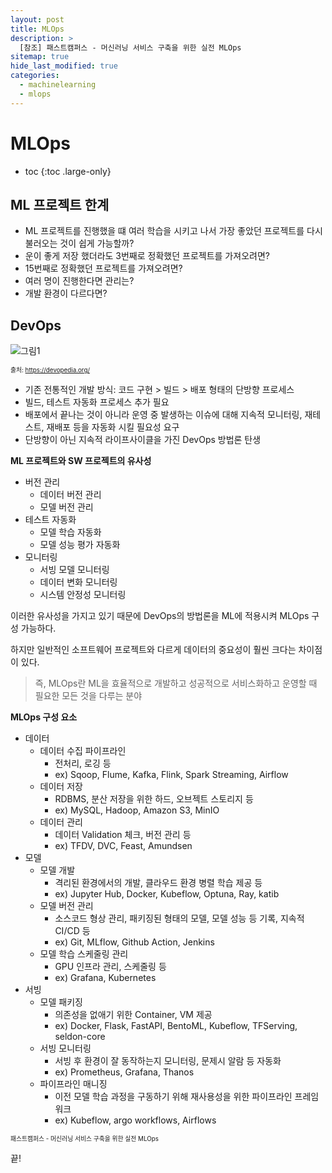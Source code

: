 ```yaml
---
layout: post
title: MLOps
description: >
  [참조] 패스트캠퍼스 - 머신러닝 서비스 구축을 위한 실전 MLOps
sitemap: true
hide_last_modified: true
categories:
  - machinelearning
  - mlops
---
```


# MLOps

* toc
{:toc .large-only}

## ML 프로젝트 한계

- ML 프로젝트를 진행했을 떄 여러 학습을 시키고 나서 가장 좋았던 프로젝트를 다시 불러오는 것이 쉽게 가능할까?
- 운이 좋게 저장 했더라도 3번째로 정확했던 프로젝트를 가져오려면?
- 15번째로 정확했던 프로젝트를 가져오려면?
- 여러 명이 진행한다면 관리는?
- 개발 환경이 다르다면?

## DevOps

![그림1](https://devopedia.org/images/article/54/7602.1513404277.png)

<span style="font-size:70%">출처: https://devopedia.org/</span>

- 기존 전통적인 개발 방식: 코드 구현 > 빌드 > 배포 형태의 단방향 프로세스
- 빌드, 테스트 자동화 프로세스 추가 필요
- 배포에서 끝나는 것이 아니라 운영 중 발생하는 이슈에 대해 지속적 모니터링, 재테스트, 재배포 등을 자동화 시킬 필요성 요구
- 단방향이 아닌 지속적 라이프사이클을 가진 DevOps 방법론 탄생

**ML 프로젝트와 SW 프로젝트의 유사성**

- 버전 관리
  - 데이터 버전 관리
  - 모델 버전 관리
- 테스트 자동화
  - 모델 학습 자동화
  - 모델 성능 평가 자동화
- 모니터링
  - 서빙 모델 모니터링
  - 데이터 변화 모니터링
  - 시스템 안정성 모니터링

이러한 유사성을 가지고 있기 때문에 DevOps의 방법론을 ML에 적용시켜 MLOps 구성 가능하다.

하지만 일반적인 소프트웨어 프로젝트와 다르게 데이터의 중요성이 훨씬 크다는 차이점이 있다.

> 즉, MLOps란 ML을 효율적으로 개발하고 성공적으로 서비스화하고 운영할 때 필요한 모든 것을 다루는 분야

**MLOps 구성 요소**

- 데이터
  - 데이터 수집 파이프라인
    - 전처리, 로깅 등
    - ex) Sqoop, Flume, Kafka, Flink, Spark Streaming, Airflow
  - 데이터 저장
    - RDBMS, 분산 저장을 위한 하드, 오브젝트 스토리지 등
    - ex) MySQL, Hadoop, Amazon S3, MinIO
  - 데이터 관리
    - 데이터 Validation 체크, 버전 관리 등
    - ex) TFDV, DVC, Feast, Amundsen
- 모델
  - 모델 개발
    - 격리된 환경에서의 개발, 클라우드 환경 병렬 학습 제공 등
    - ex) Jupyter Hub, Docker, Kubeflow, Optuna, Ray, katib
  - 모델 버전 관리
    - 소스코드 형상 관리, 패키징된 형태의 모델, 모델 성능 등 기록, 지속적 CI/CD 등
    - ex) Git, MLflow, Github Action, Jenkins
  - 모델 학습 스케줄링 관리
    - GPU 인프라 관리, 스케줄링 등
    - ex) Grafana, Kubernetes
- 서빙
  - 모델 패키징
    - 의존성을 없애기 위한 Container, VM 제공
    - ex) Docker, Flask, FastAPI, BentoML, Kubeflow, TFServing, seldon-core
  - 서빙 모니터링
    - 서빙 후 환경이 잘 동작하는지 모니터링, 문제시 알람 등 자동화
    - ex) Prometheus, Grafana, Thanos
  - 파이프라인 매니징
    - 이전 모델 학습 과정을 구동하기 위해 재사용성을 위한 파이프라인 프레임워크 
    - ex) Kubeflow, argo workflows, Airflows








<span style="font-size:70%">패스트캠퍼스 - 머신러닝 서비스 구축을 위한 실전 MLOps

끝!
